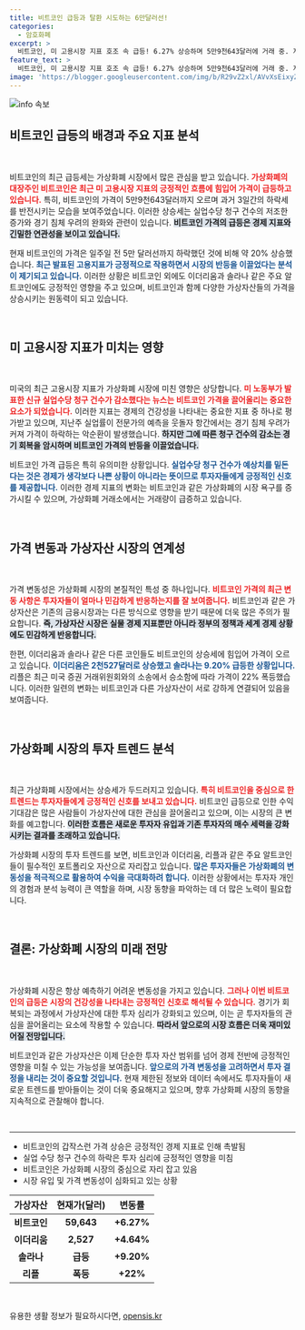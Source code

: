 ```yaml
---
title: 비트코인 급등과 탈환 시도하는 6만달러선!
categories:
  - 암호화폐
excerpt: >
  비트코인, 미 고용시장 지표 호조 속 급등! 6.27% 상승하며 5만9천643달러에 거래 중. 지난 5만 달러선 붕괴 후 20% 반등, 경제 회복 기대감 높아져! 다른 암호화폐들도 동반 상승세. 클릭하면 더 많은 이슈를 확인하세요!
feature_text: >
  비트코인, 미 고용시장 지표 호조 속 급등! 6.27% 상승하며 5만9천643달러에 거래 중. 지난 5만 달러선 붕괴 후 20% 반등, 경제 회복 기대감 높아져! 다른 암호화폐들도 동반 상승세. 클릭하면 더 많은 이슈를 확인하세요!
image: 'https://blogger.googleusercontent.com/img/b/R29vZ2xl/AVvXsEixyZcFfHzMRdzZMjFBmAUKJYCLCGyLL1o632UiGVXcaFdKo_bkvkuCioo0uUKlGfBVcT3P84aROyZIXSBEx3Aw5nCQ3pTgDom1WDC4m8eifvWiAmWEEVb4x6G_l8C0QH225ldMjyaFvpxGEBGNO37VmDTDMHGhJPq73UglMfDca1-0aw/s1600/blogspot.png'
---
```


<p><img src="https://blogger.googleusercontent.com/img/b/R29vZ2xl/AVvXsEixyZcFfHzMRdzZMjFBmAUKJYCLCGyLL1o632UiGVXcaFdKo_bkvkuCioo0uUKlGfBVcT3P84aROyZIXSBEx3Aw5nCQ3pTgDom1WDC4m8eifvWiAmWEEVb4x6G_l8C0QH225ldMjyaFvpxGEBGNO37VmDTDMHGhJPq73UglMfDca1-0aw/s1600/blogspot.png" alt="info 속보" /></p>

<h2 data-ke-size="size26">비트코인 급등의 배경과 주요 지표 분석</h2>

<p data-ke-size="size16">&nbsp;</p>

<p>비트코인의 최근 급등세는 가상화폐 시장에서 많은 관심을 받고 있습니다. <b><span style="color: #ee2323;">가상화폐의 대장주인 비트코인은 최근 미 고용시장 지표의 긍정적인 흐름에 힘입어 가격이 급등하고 있습니다.</span></b> 특히, 비트코인의 가격이 5만9천643달러까지 오르며 과거 3일간의 하락세를 반전시키는 모습을 보여주었습니다. 이러한 상승세는 실업수당 청구 건수의 저조한 증가와 경기 침체 우려의 완화와 관련이 있습니다. <b><span style="background-color: #21538527;">비트코인 가격의 급등은 경제 지표와 긴밀한 연관성을 보이고 있습니다.</span></b></p>

<p>현재 비트코인의 가격은 일주일 전 5만 달러선까지 하락했던 것에 비해 약 20% 상승했습니다. <b><span style="color: #1a5490;">최근 발표된 고용지표가 긍정적으로 작용하면서 시장의 반등을 이끌었다는 분석이 제기되고 있습니다.</span></b> 이러한 상황은 비트코인 외에도 이더리움과 솔라나 같은 주요 알트코인에도 긍정적인 영향을 주고 있으며, 비트코인과 함께 다양한 가상자산들의 가격을 상승시키는 원동력이 되고 있습니다.</p>

<p data-ke-size="size16">&nbsp;</p>

<h2 data-ke-size="size26">미 고용시장 지표가 미치는 영향</h2>

<p data-ke-size="size16">&nbsp;</p>

<p>미국의 최근 고용시장 지표가 가상화폐 시장에 미친 영향은 상당합니다. <b><span style="color: #ee2323;">미 노동부가 발표한 신규 실업수당 청구 건수가 감소했다는 뉴스는 비트코인 가격을 끌어올리는 중요한 요소가 되었습니다.</span></b> 이러한 지표는 경제의 건강성을 나타내는 중요한 지표 중 하나로 평가받고 있으며, 지난주 실업률이 전문가의 예측을 웃돌자 항간에서는 경기 침체 우려가 커져 가격이 하락하는 악순환이 발생했습니다. <b><span style="background-color: #21538527;">하지만 그에 따른 청구 건수의 감소는 경기 회복을 암시하며 비트코인 가격의 반등을 이끌었습니다.</span></b> </p>

<p>비트코인 가격 급등은 특히 유의미한 상황입니다. <b><span style="color: #1a5490;">실업수당 청구 건수가 예상치를 밑돈다는 것은 경제가 생각보다 나쁜 상황이 아니라는 뜻이므로 투자자들에게 긍정적인 신호를 제공합니다.</span></b> 이러한 경제 지표의 변화는 비트코인과 같은 가상화폐의 시장 욕구를 증가시킬 수 있으며, 가상화폐 거래소에서는 거래량이 급증하고 있습니다.</p>

<p data-ke-size="size16">&nbsp;</p>

<h2 data-ke-size="size26">가격 변동과 가상자산 시장의 연계성</h2>

<p data-ke-size="size16">&nbsp;</p>

<p>가격 변동성은 가상화폐 시장의 본질적인 특성 중 하나입니다. <b><span style="color: #ee2323;">비트코인 가격의 최근 변동 사항은 투자자들이 얼마나 민감하게 반응하는지를 잘 보여줍니다.</span></b> 비트코인과 같은 가상자산은 기존의 금융시장과는 다른 방식으로 영향을 받기 때문에 더욱 많은 주의가 필요합니다. <b><span style="background-color: #21538527;">즉, 가상자산 시장은 실물 경제 지표뿐만 아니라 정부의 정책과 세계 경제 상황에도 민감하게 반응합니다.</span></b> </p>

<p>한편, 이더리움과 솔라나 같은 다른 코인들도 비트코인의 상승세에 힘입어 가격이 오르고 있습니다. <b><span style="color: #1a5490;">이더리움은 2천527달러로 상승했고 솔라나는 9.20% 급등한 상황입니다.</span></b> 리플은 최근 미국 증권 거래위원회와의 소송에서 승소함에 따라 가격이 22% 폭등했습니다. 이러한 일련의 변화는 비트코인과 다른 가상자산이 서로 강하게 연결되어 있음을 보여줍니다.</p>

<p data-ke-size="size16">&nbsp;</p>

<h2 data-ke-size="size26">가상화폐 시장의 투자 트렌드 분석</h2>

<p data-ke-size="size16">&nbsp;</p>

<p>최근 가상화폐 시장에서는 상승세가 두드러지고 있습니다. <b><span style="color: #ee2323;">특히 비트코인을 중심으로 한 트렌드는 투자자들에게 긍정적인 신호를 보내고 있습니다.</span></b> 비트코인 급등으로 인한 수익 기대감은 많은 사람들이 가상자산에 대한 관심을 끌어올리고 있으며, 이는 시장의 큰 변화를 예고합니다. <b><span style="background-color: #21538527;">이러한 흐름은 새로운 투자자 유입과 기존 투자자의 매수 세력을 강화시키는 결과를 초래하고 있습니다.</span></b></p>

<p>가상화폐 시장의 투자 트렌드를 보면, 비트코인과 이더리움, 리플과 같은 주요 알트코인들이 필수적인 포트폴리오 자산으로 자리잡고 있습니다. <b><span style="color: #1a5490;">많은 투자자들은 가상화폐의 변동성을 적극적으로 활용하여 수익을 극대화하려 합니다.</span></b> 이러한 상황에서는 투자자 개인의 경험과 분석 능력이 큰 역할을 하며, 시장 동향을 파악하는 데 더 많은 노력이 필요합니다.</p>

<p data-ke-size="size16">&nbsp;</p>

<h2 data-ke-size="size26">결론: 가상화폐 시장의 미래 전망</h2>

<p data-ke-size="size16">&nbsp;</p>

<p>가상화폐 시장은 항상 예측하기 어려운 변동성을 가지고 있습니다. <b><span style="color: #ee2323;">그러나 이번 비트코인의 급등은 시장의 건강성을 나타내는 긍정적인 신호로 해석될 수 있습니다.</span></b> 경기가 회복되는 과정에서 가상자산에 대한 투자 심리가 강화되고 있으며, 이는 곧 투자자들의 관심을 끌어올리는 요소에 작용할 수 있습니다. <b><span style="background-color: #21538527;">따라서 앞으로의 시장 흐름은 더욱 재미있어질 전망입니다.</span></b> </p>

<p>비트코인과 같은 가상자산은 이제 단순한 투자 자산 범위를 넘어 경제 전반에 긍정적인 영향을 미칠 수 있는 가능성을 보여줍니다. <b><span style="color: #1a5490;">앞으로의 가격 변동성을 고려하면서 투자 결정을 내리는 것이 중요할 것입니다.</span></b> 현재 제한된 정보와 데이터 속에서도 투자자들이 새로운 트렌드를 받아들이는 것이 더욱 중요해지고 있으며, 향후 가상화폐 시장의 동향을 지속적으로 관찰해야 합니다. </p>

<p data-ke-size="size16">&nbsp;</p>

<hr>

<ul>
    <li>비트코인의 갑작스런 가격 상승은 긍정적인 경제 지표로 인해 촉발됨</li>
    <li>실업 수당 청구 건수의 하락은 투자 심리에 긍정적인 영향을 미침</li>
    <li>비트코인은 가상화폐 시장의 중심으로 자리 잡고 있음</li>
    <li>시장 유입 및 가격 변동성이 심화되고 있는 상황</li>
</ul>

<table>
    <thead>
        <tr>
            <th>가상자산</th>
            <th>현재가(달러)</th>
            <th>변동률</th>
        </tr>
    </thead>
    <tbody>
        <tr>
            <td style="text-align: center; height: 17px;"><b>비트코인</b></td>
            <td style="text-align: center; height: 17px;"><b>59,643</b></td>
            <td style="text-align: center; height: 17px;"><b>+6.27%</b></td>
        </tr>
        <tr>
            <td style="text-align: center; height: 17px;"><b>이더리움</b></td>
            <td style="text-align: center; height: 17px;"><b>2,527</b></td>
            <td style="text-align: center; height: 17px;"><b>+4.64%</b></td>
        </tr>
        <tr>
            <td style="text-align: center; height: 17px;"><b>솔라나</b></td>
            <td style="text-align: center; height: 17px;"><b>급등</b></td>
            <td style="text-align: center; height: 17px;"><b>+9.20%</b></td>
        </tr>
        <tr>
            <td style="text-align: center; height: 17px;"><b>리플</b></td>
            <td style="text-align: center; height: 17px;"><b>폭등</b></td>
            <td style="text-align: center; height: 17px;"><b>+22%</b></td>
        </tr>
    </tbody>
</table>

<p data-ke-size="size16">&nbsp;</p>
유용한 생활 정보가 필요하시다면, <a href="https://opensis.kr" rel="dofollow">opensis.kr</a>


